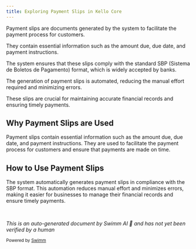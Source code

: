 ```yaml
---
title: Exploring Payment Slips in Kello Core
---
```

Payment slips are documents generated by the system to facilitate the payment process for customers.

They contain essential information such as the amount due, due date, and payment instructions.

The system ensures that these slips comply with the standard SBP (Sistema de Boletos de Pagamento) format, which is widely accepted by banks.

The generation of payment slips is automated, reducing the manual effort required and minimizing errors.

These slips are crucial for maintaining accurate financial records and ensuring timely payments.

## Why Payment Slips are Used

Payment slips contain essential information such as the amount due, due date, and payment instructions. They are used to facilitate the payment process for customers and ensure that payments are made on time.

## How to Use Payment Slips

The system automatically generates payment slips in compliance with the SBP format. This automation reduces manual effort and minimizes errors, making it easier for businesses to manage their financial records and ensure timely payments.

&nbsp;

*This is an auto-generated document by Swimm AI 🌊 and has not yet been verified by a human*

<SwmMeta version="3.0.0" repo-id="Z2l0aHViJTNBJTNBa2VsbG8lM0ElM0Fzd2ltbWlv" repo-name="kello"><sup>Powered by [Swimm](/)</sup></SwmMeta>
